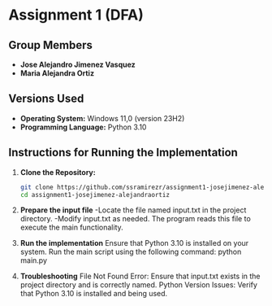 # Assignment 1 (DFA)

## Group Members

- **Jose Alejandro Jimenez Vasquez**
- **Maria Alejandra Ortiz**

## Versions Used

- **Operating System:** Windows 11,0 (version 23H2)
- **Programming Language:** Python 3.10

## Instructions for Running the Implementation

1. **Clone the Repository:**
   ```bash
   git clone https://github.com/ssramirezr/assignment1-josejimenez-alejandraortiz.git
   cd assignment1-josejimenez-alejandraortiz
   
2. **Prepare the input file**
  -Locate the file named input.txt in the project directory.
  -Modify input.txt as needed. The program reads this file to execute the main functionality.

3. **Run the implementation**
   Ensure that Python 3.10 is installed on your system.
   Run the main script using the following command: python main.py
   
4. **Troubleshooting**
File Not Found Error: Ensure that input.txt exists in the project directory and is correctly named.
Python Version Issues: Verify that Python 3.10 is installed and being used.
